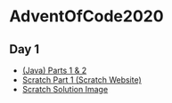 # AdventOfCode2020

## Day 1
- [(Java) Parts 1 & 2](day1/day1.java)
- [Scratch Part 1 (Scratch Website)](https://scratch.mit.edu/projects/457076143/)
- [Scratch Solution Image](day1/Scratch_Solution.png)
